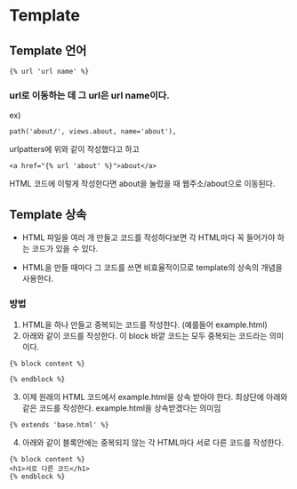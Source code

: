 # Template

## Template 언어
```
{% url 'url name' %}
```
### url로 이동하는 데 그 url은 url name이다.
ex)
```
path('about/', views.about, name='about'),
```
urlpatters에 위와 같이 작성했다고 하고
```
<a href="{% url 'about' %}">about</a>
```
HTML 코드에 이렇게 작성한다면 about을 눌렀을 때 웹주소/about으로 이동된다.

## Template 상속
* HTML 파일을 여러 개 만들고 코드를 작성하다보면 각 HTML마다 꼭 들어가야 하는 코드가 있을 수 있다. 

* HTML을 만들 때마다 그 코드를 쓰면 비효율적이므로 template의 상속의 개념을 사용한다.

### 방법
1. HTML을 하나 만들고 중복되는 코드를 작성한다. (예를들어 example.html)
2. 아래와 같이 코드를 작성한다. 이 block 바깥 코드는 모두 중복되는 코드라는 의미이다.
```
{% block content %}

{% endblock %}
```
3. 이제 원래의 HTML 코드에서 example.html을 상속 받아야 한다. 최상단에 아래와 같은 코드를 작성한다. example.html을 상속받겠다는 의미임
```
{% extends 'base.html' %}
```
4. 아래와 같이 블록안에는 중복되지 않는 각 HTML마다 서로 다른 코드를 작성한다.
```
{% block content %}
<h1>서로 다른 코드</h1>
{% endblock %}
```
